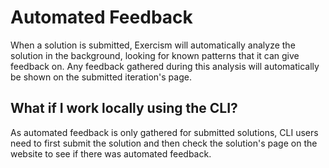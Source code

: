 # Automated Feedback

When a solution is submitted, Exercism will automatically analyze the solution in the background, looking for known patterns that it can give feedback on.
Any feedback gathered during this analysis will automatically be shown on the submitted iteration's page.

## What if I work locally using the CLI?

As automated feedback is only gathered for submitted solutions, CLI users need to first submit the solution and then check the solution's page on the website to see if there was automated feedback.
